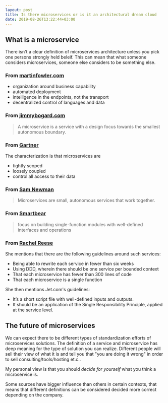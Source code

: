 ```yaml
---
layout: post
title: Is there microservices or is it an architectural dream cloud
date: 2019-08-26T13:22:44+03:00
---
```


## What is a microservice

There isn't a clear definition of microservices architecture unless you pick one persons strongly held beleif. This can mean that what someone considers microservices, someone else considers to be something else.

### From [martinfowler.com](https://martinfowler.com/articles/microservices.html)

- organization around business capability
- automated deployment
- intelligence in the endpoints, not the transport
- decentralized control of languages and data

### From [jimmybogard.com](https://jimmybogard.com/my-microservices-faq/)

> A microservice is a service with a design focus towards the smallest autonomous boundary.

### From [Gartner](https://www.gartner.com/en/documents/3898871/working-with-data-in-a-microservices-architecture)

The characterization is that microservices are

- tightly scoped
- loosely coupled
- control all access to their data

### From [Sam Newman](https://www.oreilly.com/library/view/building-microservices/9781491950340/?_ga=2.66845933.273541594.1566813515-782116681.1564161587)

> Microservices are small, autonomous services that work together.

### From [Smartbear](https://smartbear.com/solutions/microservices/)

> focus on building single-function modules with well-defined interfaces and operations

### From [Rachel Reese](https://www.codemag.com/Article/1611071/Case-Study-Writing-Microservices-with-F)

She mentions that there are the following guidelines around such services:

- Being able to rewrite each service in fewer than six weeks
- Using DDD, wherein there should be one service per bounded context
- That each microservice has fewer than 300 lines of code
- That each microservice is a single function

She then mentions Jet.com's guidelines:

- It’s a short script file with well-defined inputs and outputs.
- It should be an application of the Single Responsibility Principle, applied at the service level.

## The future of microservices

We can expect there to be different types of standardization efforts of microservices solutions. The definition of a service and microservice has deep meaning for the type of solution you can realize. Different people will sell their view of what it is and tell you that "you are doing it wrong" in order to sell consulting/tools/hosting et.c..

My personal view is that you should *decide for yourself* what you think a microservice is.

Some sources have bigger influence than others in certain contexts, that means that different definitions can be considered decided more correct depending on the company.
